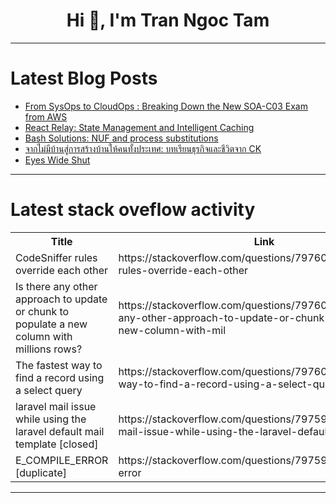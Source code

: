 <h1 align="center">Hi 👋, I'm Tran Ngoc Tam</h1>

---

# Latest Blog Posts 
<!-- BLOG-POST-LIST:START -->
- [From SysOps to CloudOps : Breaking Down the New SOA-C03 Exam from AWS](https://dev.to/aws-heroes/from-sysops-to-cloudops-breaking-down-the-new-soa-c03-exam-from-aws-518c)
- [React Relay: State Management and Intelligent Caching](https://dev.to/jgcmarins/react-relay-state-management-and-intelligent-caching-lfn)
- [Bash Solutions: NUF and process substitutions](https://dev.to/cloud-sky-ops/bash-solutions-nuf-and-process-substitutions-ep2)
- [จากไม่มีบ้านสู่การสร้างบ้านให้คนทั้งประเทศ: บทเรียนธุรกิจและชีวิตจาก CK](https://dev.to/pskclub/cchaakaimmiibaansuukaarsraangbaanaihkhnthangpraeths-btheriiynthurkicchaelachiiwitcchaak-ck-3n9f)
- [Eyes Wide Shut](https://dev.to/masih_maafi_579688ae132b9/eyes-wide-shut-4cpb)
<!-- BLOG-POST-LIST:END -->

---

# Latest stack oveflow activity
<table>
  <tr><th>Title</th><th>Link</th></tr>
  <!-- STACKOVERFLOW:START --><tr><td>CodeSniffer rules override each other</td><td>https://stackoverflow.com/questions/79760184/codesniffer-rules-override-each-other</td></tr><tr><td>Is there any other approach to update or chunk to populate a new column with millions rows?</td><td>https://stackoverflow.com/questions/79760094/is-there-any-other-approach-to-update-or-chunk-to-populate-a-new-column-with-mil</td></tr><tr><td>The fastest way to find a record using a select query</td><td>https://stackoverflow.com/questions/79760071/the-fastest-way-to-find-a-record-using-a-select-query</td></tr><tr><td>laravel mail issue while using the laravel default mail template [closed]</td><td>https://stackoverflow.com/questions/79759732/laravel-mail-issue-while-using-the-laravel-default-mail-template</td></tr><tr><td>E_COMPILE_ERROR [duplicate]</td><td>https://stackoverflow.com/questions/79759731/e-compile-error</td></tr><!-- STACKOVERFLOW:END -->
</table>

---



